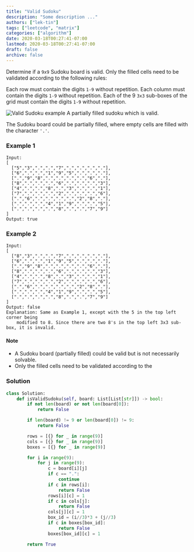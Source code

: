 ```yaml
---
title: "Valid Sudoku"
description: "Some description ..."
authors: ["lek-tin"]
tags: ["leetcode", "matrix"]
categories: ["algorithm"]
date: 2020-03-18T00:27:41-07:00
lastmod: 2020-03-18T00:27:41-07:00
draft: false
archive: false
---
```


Determine if a `9x9` Sudoku board is valid. Only the filled cells need to be validated according to the following rules:

Each row must contain the digits `1-9` without repetition.
Each column must contain the digits `1-9` without repetition.
Each of the 9 `3x3` sub-boxes of the grid must contain the digits `1-9` without repetition.

![Valid Sudoku example](/img/post/valid-sudoku-example.png)
A partially filled sudoku which is valid.

The Sudoku board could be partially filled, where empty cells are filled with the character `'.'`.

### Example 1

```
Input:
[
  ["5","3",".",".","7",".",".",".","."],
  ["6",".",".","1","9","5",".",".","."],
  [".","9","8",".",".",".",".","6","."],
  ["8",".",".",".","6",".",".",".","3"],
  ["4",".",".","8",".","3",".",".","1"],
  ["7",".",".",".","2",".",".",".","6"],
  [".","6",".",".",".",".","2","8","."],
  [".",".",".","4","1","9",".",".","5"],
  [".",".",".",".","8",".",".","7","9"]
]
Output: true
```

### Example 2

```
Input:
[
  ["8","3",".",".","7",".",".",".","."],
  ["6",".",".","1","9","5",".",".","."],
  [".","9","8",".",".",".",".","6","."],
  ["8",".",".",".","6",".",".",".","3"],
  ["4",".",".","8",".","3",".",".","1"],
  ["7",".",".",".","2",".",".",".","6"],
  [".","6",".",".",".",".","2","8","."],
  [".",".",".","4","1","9",".",".","5"],
  [".",".",".",".","8",".",".","7","9"]
]
Output: false
Explanation: Same as Example 1, except with the 5 in the top left corner being 
    modified to 8. Since there are two 8's in the top left 3x3 sub-box, it is invalid.
```

#### Note
- A Sudoku board (partially filled) could be valid but is not necessarily solvable.
- Only the filled cells need to be validated according to the

### Solution

```python
class Solution:
    def isValidSudoku(self, board: List[List[str]]) -> bool:
        if not len(board) or not len(board[0]):
            return False

        if len(board) != 9 or len(board[0]) != 9:
            return False

        rows = [{} for _ in range(9)]
        cols = [{} for _ in range(9)]
        boxes = [{} for _ in range(9)]

        for i in range(9):
            for j in range(9):
                c = board[i][j]
                if c == ".":
                    continue
                if c in rows[i]:
                    return False
                rows[i][c] = 1
                if c in cols[j]:
                    return False
                cols[j][c] = 1
                box_id = (i//3)*3 + (j//3)
                if c in boxes[box_id]:
                    return False
                boxes[box_id][c] = 1

        return True
```